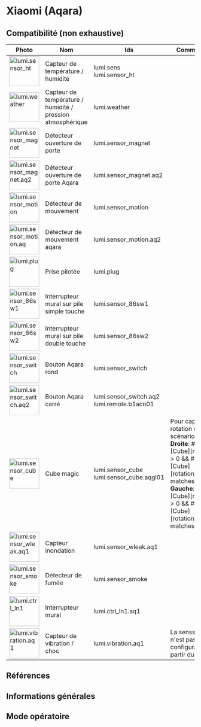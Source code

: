 # Xiaomi (Aqara)

## Compatibilité (non exhaustive)

|Photo | Nom | Ids | Commentaire |
| ------ | ----------- |------ | ----------- |
|<img src="https://raw.githubusercontent.com/Jeedom-Zigate/jeedom-plugin-zigate/master/images/lumi.sensor_ht.jpg" alt="lumi.sensor_ht" width="80"/>|Capteur de température / humidité|lumi.sens<br/>lumi.sensor_ht||
|<img src="https://raw.githubusercontent.com/Jeedom-Zigate/jeedom-plugin-zigate/master/images/lumi.weather.jpg" alt="lumi.weather" width="80"/>|Capteur de température / humidité / pression atmosphérique|lumi.weather||
|<img src="https://raw.githubusercontent.com/Jeedom-Zigate/jeedom-plugin-zigate/master/images/lumi.sensor_magnet.jpg" alt="lumi.sensor_magnet" width="80"/>|Détecteur ouverture de porte|lumi.sensor_magnet||
|<img src="https://raw.githubusercontent.com/Jeedom-Zigate/jeedom-plugin-zigate/master/images/lumi.sensor_magnet.aq2.jpg" alt="lumi.sensor_magnet.aq2" width="80"/>|Détecteur ouverture de porte Aqara|lumi.sensor_magnet.aq2||
|<img src="https://raw.githubusercontent.com/Jeedom-Zigate/jeedom-plugin-zigate/master/images/lumi.sensor_motion.jpg" alt="lumi.sensor_motion" width="80"/>|Détecteur de mouvement|lumi.sensor_motion||
|<img src="https://raw.githubusercontent.com/Jeedom-Zigate/jeedom-plugin-zigate/master/images/lumi.sensor_motion.aq2.jpg" alt="lumi.sensor_motion.aq" width="80"/>|Détecteur de mouvement aqara|lumi.sensor_motion.aq2||
|<img src="https://raw.githubusercontent.com/Jeedom-Zigate/jeedom-plugin-zigate/master/images/lumi.plug.jpg" alt="lumi.plug" width="80"/>|Prise pilotée|lumi.plug||
|<img src="https://raw.githubusercontent.com/Jeedom-Zigate/jeedom-plugin-zigate/master/images/lumi.sensor_86sw1.jpg" alt="lumi.sensor_86sw1" width="80"/>|Interrupteur mural sur pile simple touche|lumi.sensor_86sw1||
|<img src="https://raw.githubusercontent.com/Jeedom-Zigate/jeedom-plugin-zigate/master/images/lumi.sensor_86sw2.jpg" alt="lumi.sensor_86sw2" width="80"/>|Interrupteur mural sur pile double touche|lumi.sensor_86sw2||
|<img src="https://raw.githubusercontent.com/Jeedom-Zigate/jeedom-plugin-zigate/master/images/lumi.sensor_switch.jpg" alt="lumi.sensor_switch" width="80"/>|Bouton Aqara rond|lumi.sensor_switch||
|<img src="https://raw.githubusercontent.com/Jeedom-Zigate/jeedom-plugin-zigate/master/images/lumi.sensor_switch.aq2.jpg" alt="lumi.sensor_switch.aq2" width="80"/>|Bouton Aqara carré|lumi.sensor_switch.aq2<br> lumi.remote.b1acn01||
|<img src="https://raw.githubusercontent.com/Jeedom-Zigate/jeedom-plugin-zigate/master/images/lumi.sensor_cube.jpg" alt="lumi.sensor_cube" width="80"/>|Cube magic|lumi.sensor_cube lumi.sensor_cube.aqgl01|Pour capturer la rotation dans un scénario:<br />**Droite**: #[Pièce][Cube][rotation]#  > 0 && #[Pièce][Cube][rotation_angle?]# matches "/^4/"<br />**Gauche**: #[Pièce][Cube][rotation]#  > 0 && #[Pièce][Cube][rotation_angle?]# matches "/^c/"|
|<img src="https://raw.githubusercontent.com/Jeedom-Zigate/jeedom-plugin-zigate/master/images/lumi.sensor_wleak.aq1.jpg" alt="lumi.sensor_wleak.aq1" width="80"/>|Capteur inondation|lumi.sensor_wleak.aq1||
|<img src="https://raw.githubusercontent.com/Jeedom-Zigate/jeedom-plugin-zigate/master/images/lumi.sensor_smoke.jpg" alt="lumi.sensor_smoke" width="80"/>|Détecteur de fumée|lumi.sensor_smoke||
|<img src="https://raw.githubusercontent.com/Jeedom-Zigate/jeedom-plugin-zigate/master/images/lumi.ctrl_ln1.jpg" alt="lumi.ctrl_ln1" width="80"/>|Interrupteur mural|lumi.ctrl_ln1.aq1||
|<img src="https://raw.githubusercontent.com/Jeedom-Zigate/jeedom-plugin-zigate/master/images/lumi.vibration.aq1.jpg" alt="lumi.vibration.aq1" width="80"/>|Capteur de vibration / choc|lumi.vibration.aq1|La senssibilité n'est pas configurable à partir du plugin.|

## Références

## Informations générales

## Mode opératoire
